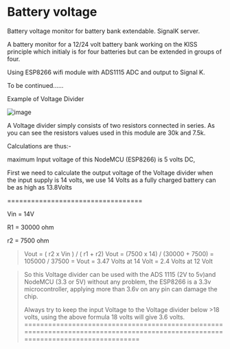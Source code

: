 # Battery voltage 
  Battery voltage monitor for battery bank extendable.
  SignalK server.

  A battery monitor for a 12/24 volt battery bank working on the KISS principle which initialy is for four batteries but can be extended in groups of four.

  Using ESP8266 wifi module with ADS1115 ADC and output to Signal K.

  To be continued......
  
  
  Example of Voltage Divider

  ![image](https://user-images.githubusercontent.com/31249487/108519770-e0297500-72c1-11eb-8fbb-234a1a7956ee.png)
  
  
  
 A Voltage divider simply consists of two resistors connected in series. As you can see the resistors values used in this module are 30k and 7.5k.
 
 Calculations are thus:-

maximum Input voltage of this NodeMCU (ESP8266) is 5 volts DC,

First we need to calculate the output voltage of the Voltage divider when the input supply is 14 volts, we use 14 Volts as a fully charged battery can be as high as 13.8Volts

==================================

Vin = 14V

R1 = 30000 ohm

r2 = 7500 ohm


 >Vout = ( r2  x  Vin ) / ( r1 + r2) 
 >Vout = (7500 x 14) / (30000 + 7500) 
 >     = 105000 / 37500
 >      =
 >Vout  = 3.47 Volts at 14 Volt
 >      = 2.4 Volts at 12 Volt

>So this Voltage divider can be used with the ADS 1115 (2V to 5v)and NodeMCU  (3.3 or 5V) without any problem, the ESP8266 is a 3.3v microcontroller, applying more than 3.6v on any pin can damage the chip.
>
 >Always try to keep the input Voltage to the Voltage divider below >18 volts, using the above formula 18 volts will give 3.6 volts.
 =================================================================================================================================
